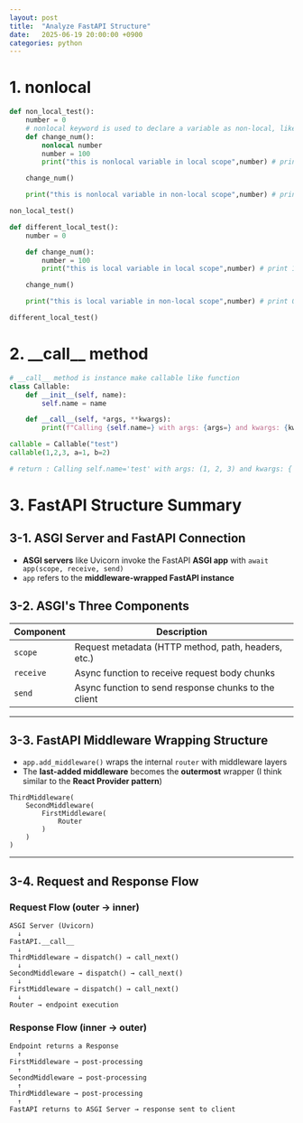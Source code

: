 ```yaml
---
layout: post
title:  "Analyze FastAPI Structure"
date:   2025-06-19 20:00:00 +0900
categories: python
---
```

# 1. nonlocal
```python
def non_local_test():
    number = 0
    # nonlocal keyword is used to declare a variable as non-local, like parsing the variable from the inner scope to the outer scope
    def change_num():
        nonlocal number
        number = 100
        print("this is nonlocal variable in local scope",number) # print 100

    change_num()

    print("this is nonlocal variable in non-local scope",number) # print 100

non_local_test()

def different_local_test():
    number = 0

    def change_num():
        number = 100
        print("this is local variable in local scope",number) # print 100

    change_num()

    print("this is local variable in non-local scope",number) # print 0

different_local_test()
```

# 2. \_\_call__ method
```python
# __call__ method is instance make callable like function
class Callable:
    def __init__(self, name):
        self.name = name

    def __call__(self, *args, **kwargs):
        print(f"Calling {self.name=} with args: {args=} and kwargs: {kwargs=}")

callable = Callable("test")
callable(1,2,3, a=1, b=2)

# return : Calling self.name='test' with args: (1, 2, 3) and kwargs: {'a': 1, 'b': 2}
```
# 3. FastAPI Structure Summary

## 3-1. ASGI Server and FastAPI Connection

* **ASGI servers** like Uvicorn invoke the FastAPI **ASGI app** with
  `await app(scope, receive, send)`
* `app` refers to the **middleware-wrapped FastAPI instance**

## 3-2. ASGI's Three Components

| Component | Description                                          |
| --------- | ---------------------------------------------------- |
| `scope`   | Request metadata (HTTP method, path, headers, etc.)  |
| `receive` | Async function to receive request body chunks        |
| `send`    | Async function to send response chunks to the client |

---

## 3-3. FastAPI Middleware Wrapping Structure

* `app.add_middleware()` wraps the internal `router` with middleware layers
* The **last-added middleware** becomes the **outermost** wrapper
  (I think similar to the **React Provider pattern**)

```
ThirdMiddleware(
    SecondMiddleware(
        FirstMiddleware(
            Router
        )
    )
)
```

---

## 3-4. Request and Response Flow

### Request Flow (outer → inner)

```
ASGI Server (Uvicorn)
  ↓
FastAPI.__call__
  ↓
ThirdMiddleware → dispatch() → call_next()
  ↓
SecondMiddleware → dispatch() → call_next()
  ↓
FirstMiddleware → dispatch() → call_next()
  ↓
Router → endpoint execution
```

### Response Flow (inner → outer)

```
Endpoint returns a Response
  ↑
FirstMiddleware → post-processing
  ↑
SecondMiddleware → post-processing
  ↑
ThirdMiddleware → post-processing
  ↑
FastAPI returns to ASGI Server → response sent to client
```
